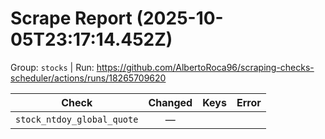 # Scrape Report (2025-10-05T23:17:14.452Z)

Group: `stocks`  |  Run: https://github.com/AlbertoRoca96/scraping-checks-scheduler/actions/runs/18265709620

| Check | Changed | Keys | Error |
|---|:---:|:--|:--|
| `stock_ntdoy_global_quote` | — |  |  |
